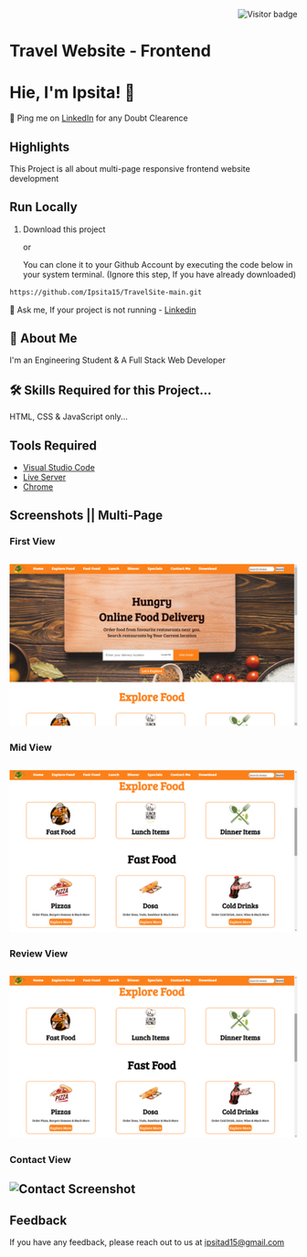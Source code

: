 <p  align="right"><img src="https://github.com/Ipsita15/TravelSite-main" alt="Visitor badge"/>

# Travel Website - Frontend
# Hie, I'm Ipsita! 👋
📌 Ping me on [LinkedIn](https://www.linkedin.com/in/ipsita-das724/) for any Doubt Clearence
## Highlights
This Project is all about multi-page responsive frontend website development
    
## Run Locally

1. Download this project

    or

    You can clone it to your Github Account by executing the code below in your system terminal. (Ignore this step, If you have already downloaded)
```bash
https://github.com/Ipsita15/TravelSite-main.git
```

💬 Ask me, If your project is not running - 
[Linkedin](https://www.linkedin.com/in/ipsita-das724/)
## 🚀 About Me
I'm an Engineering Student & A Full Stack Web Developer


## 🛠 Skills Required for this Project...
HTML, CSS & JavaScript only...

## Tools Required
- [Visual Studio Code](https://code.visualstudio.com/download)
- [Live Server](https://marketplace.visualstudio.com/items?itemName=ritwickdey.LiveServer)
- [Chrome](https://www.google.com/chrome/thank-you.html?brand=JJTC&statcb=1&installdataindex=empty&defaultbrowser=0#)


## Screenshots ||  Multi-Page

### First View

![Home Screenshot](https://github.com/AyeRaj/hungry/blob/main/img/Screenshot%20(24).png?raw=true)
-

### Mid View

![Login Screenshot](https://github.com/AyeRaj/hungry/blob/main/img/Screenshot%20(25).png?raw=true)
-

 ### Review View

![Review Screenshot](https://github.com/AyeRaj/hungry/blob/main/img/Screenshot%20(25).png?raw=true)
-
  
### Contact View


![Contact Screenshot](https://github.com/Ipsita15/TravelSite-main/blob/master/images/Contact%20.png)
-
## Feedback

If you have any feedback, please reach out to us at ipsitad15@gmail.com
